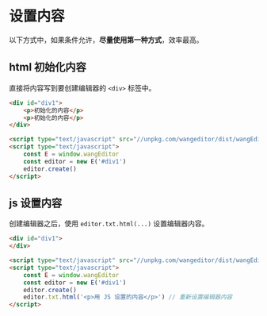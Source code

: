 # 设置内容

以下方式中，如果条件允许，**尽量使用第一种方式**，效率最高。

## html 初始化内容

直接将内容写到要创建编辑器的 `<div>` 标签中。

```html
<div id="div1">
    <p>初始化的内容</p>
    <p>初始化的内容</p>
</div>

<script type="text/javascript" src="//unpkg.com/wangeditor/dist/wangEditor.min.js"></script>
<script type="text/javascript">
    const E = window.wangEditor
    const editor = new E('#div1')
    editor.create()
</script>
```

## js 设置内容

创建编辑器之后，使用 `editor.txt.html(...)` 设置编辑器内容。

```html
<div id="div1">
</div>

<script type="text/javascript" src="//unpkg.com/wangeditor/dist/wangEditor.min.js"></script>
<script type="text/javascript">
    const E = window.wangEditor
    const editor = new E('#div1')
    editor.create()
    editor.txt.html('<p>用 JS 设置的内容</p>') // 重新设置编辑器内容
</script>
```